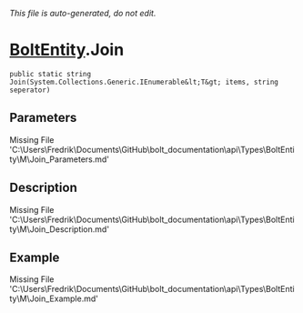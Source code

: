 *This file is auto-generated, do not edit.*

# [BoltEntity](Types/BoltEntity.md).Join
`public static string Join(System.Collections.Generic.IEnumerable&lt;T&gt; items, string seperator)`
## Parameters
Missing File 'C:\Users\Fredrik\Documents\GitHub\bolt_documentation\api\Types\BoltEntity\M\Join_Parameters.md'
## Description
Missing File 'C:\Users\Fredrik\Documents\GitHub\bolt_documentation\api\Types\BoltEntity\M\Join_Description.md'
## Example
Missing File 'C:\Users\Fredrik\Documents\GitHub\bolt_documentation\api\Types\BoltEntity\M\Join_Example.md'
